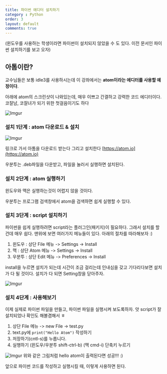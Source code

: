 ```yaml
---
title: 파이썬 에디터 설치하기
category : Python
order: 3
layout: default
comments: true
---
```

(윈도우를 사용하는 학생이라면 파이썬이 설치되지 않았을 수 도 있다. 이전 문서인 파이썬 설치하기를 보고 오자)

## 아톰이란?

교수님들은 보통 idle3를 사용하시는데 이 강좌에서는 **atom이라는 에디터를 사용할 예정이다**.

아래에 atom의 스크린샷이 나와있는데, 매우 이쁘고 간결하고 강력한 코드 에디터이다. 코잘남, 코잘녀가 되기 위한 첫걸음이기도 하다

![Imgur](http://i.imgur.com/2JW4OzR.png)


### 설치 1단계 : atom 다운로드 & 설치

![Imgur](http://i.imgur.com/gSxQApK.png)

링크로 가서 아톰을 다운로드 받는다 그리고 설치한다 [https://atom.io](https://atom.io)

우분투는 .deb파일을 다운받고, 파일을 눌러서 실행하면 설치된다.


### 설치 2단계 : atom 실행하기

윈도우와 맥은 실행하는것이 어렵지 않을 것이다.

우분투는 프로그램 검색창에서 atom을 검색하면 쉽게 실행할 수 있다.

### 설치 3단계 : script 설치하기
파이썬을 쉽게 실행하려면 script라는 플러그인(패키지)이 필요하다. 그래서 설치를 할건데 매우 쉽다.
맨위에 보면 여러가지 메뉴들이 있다. 아래의 절차를 따라해보자 :)

1. 윈도우 : 상단 File 메뉴 -> Settings -> Install
2. 맥 : 상단 Atom 메뉴 -> Settings -> Install
3. 우분투 : 상단 Edit 메뉴 -> Preferences -> Install

install을 누르면 설치가 되는데 시간이 조금 걸리는데 인내심을 갖고 기다리다보면 설치가 다 될 것이다. 설치가 다 되면 Setting창을 닫아주자.

![Imgur](http://i.imgur.com/jMELoMM.png)

### 설치 4단계 : 사용해보기

이제 실제로 파이썬 파일을 만들고, 파이썬 파일을 실행시켜 보도록하자. 앗 script가 잘 설치되었나 확인도 해볼겸해서 ㅎ

1. 상단 File 메뉴 -> new File -> test.py
2. text.py에 ```print("Hello Atom")``` 작성하기
3. 저장하기(cntl-s)를 누릅니다.
4. 실행하기 (윈도우/우분투 shift-ctrl-b) (맥 cmd-i) 단축키 누르기

![Imgur](http://i.imgur.com/0j4KraA.png)
위와 같은 그림처럼 hello atom이 출력된다면 성공!!! :)

앞으로 파이썬 코드를 작성하고 실행시킬 때, 이렇게 사용하면 된다.
